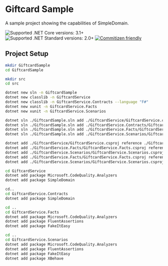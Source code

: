 # Giftcard Sample

A sample project showing the capabilities of SimpleDomain.

![Supported .NET Core versions: 3.1+](https://img.shields.io/badge/Core-3.1+-blue.svg)
![Supported .NET Standard versions: 2.0+](https://img.shields.io/badge/Standard-2.0+-blue.svg)
[![Commitizen friendly](https://img.shields.io/badge/commitizen-friendly-brightgreen.svg)](http://commitizen.github.io/cz-cli/)

## Project Setup

```bash
mkdir GiftcardSample
cd GiftcardSample

mkdir src
cd src

dotnet new sln -n GiftcardSample
dotnet new classlib -n GiftcardService
dotnet new classlib -n GiftcardService.Contracts --language "F#"
dotnet new xunit -n GiftcardService.Facts
dotnet new xunit -n GiftcardService.Scenarios

dotnet sln ./GiftcardSample.sln add ./GiftcardService/GiftcardService.csproj
dotnet sln ./GiftcardSample.sln add ./GiftcardService.Contracts/GiftcardService.Contracts.fsproj
dotnet sln ./GiftcardSample.sln add ./GiftcardService.Facts/GiftcardService.Facts.csproj
dotnet sln ./GiftcardSample.sln add ./GiftcardService.Scenarios/GiftcardService.Scenarios.csproj

dotnet add ./GiftcardService/GiftcardService.csproj reference ./GiftcardService.Contracts/GiftcardService.Contracts.fsproj
dotnet add ./GiftcardService.Facts/GiftcardService.Facts.csproj reference ./GiftcardService.Contracts/GiftcardService.Contracts.fsproj
dotnet add ./GiftcardService.Scenarios/GiftcardService.Scenarios.csproj reference ./GiftcardService.Contracts/GiftcardService.Contracts.fsproj
dotnet add ./GiftcardService.Facts/GiftcardService.Facts.csproj reference ./GiftcardService/GiftcardService.csproj
dotnet add ./GiftcardService.Scenarios/GiftcardService.Scenarios.csproj reference ./GiftcardService/GiftcardService.csproj

cd GiftcardService
dotnet add package Microsoft.CodeQuality.Analyzers
dotnet add package SimpleDomain

cd..
cd GiftcardService.Contracts
dotnet add package SimpleDomain

cd ..
cd GiftcardService.Facts
dotnet add package Microsoft.CodeQuality.Analyzers
dotnet add package FluentAssertions
dotnet add package FakeItEasy

cd ..
cd GiftcardService.Scenarios
dotnet add package Microsoft.CodeQuality.Analyzers
dotnet add package FluentAssertions
dotnet add package FakeItEasy
dotnet add package XBehave
```
